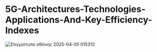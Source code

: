# 5G-Architectures-Technologies-Applications-And-Key-Efficiency-Indexes

![Στιγμιότυπο οθόνης 2025-04-05 015312](https://github.com/user-attachments/assets/2604babf-4534-42fa-b791-e475191d4c2a)
